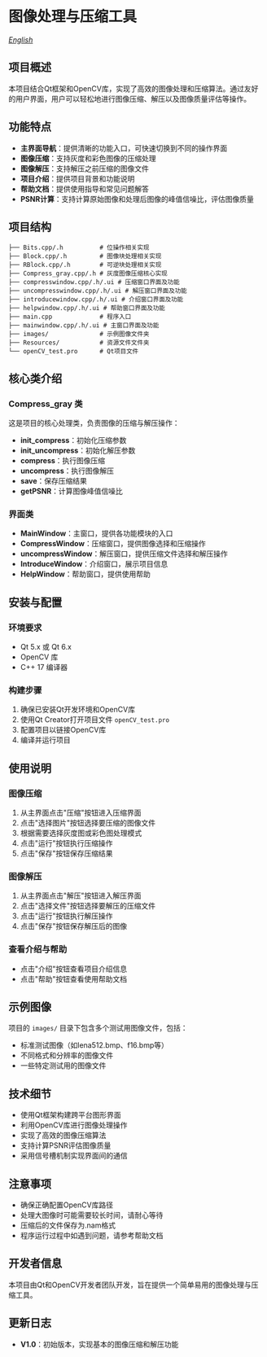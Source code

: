 # 图像处理与压缩工具

*[English](README.md)*

## 项目概述

本项目结合Qt框架和OpenCV库，实现了高效的图像处理和压缩算法。通过友好的用户界面，用户可以轻松地进行图像压缩、解压以及图像质量评估等操作。

## 功能特点

- **主界面导航**：提供清晰的功能入口，可快速切换到不同的操作界面
- **图像压缩**：支持灰度和彩色图像的压缩处理
- **图像解压**：支持解压之前压缩的图像文件
- **项目介绍**：提供项目背景和功能说明
- **帮助文档**：提供使用指导和常见问题解答
- **PSNR计算**：支持计算原始图像和处理后图像的峰值信噪比，评估图像质量

## 项目结构

```
├── Bits.cpp/.h          # 位操作相关实现
├── Block.cpp/.h         # 图像块处理相关实现
├── RBlock.cpp/.h        # 可逆块处理相关实现
├── Compress_gray.cpp/.h # 灰度图像压缩核心实现
├── compresswindow.cpp/.h/.ui # 压缩窗口界面及功能
├── uncompresswindow.cpp/.h/.ui # 解压窗口界面及功能
├── introducewindow.cpp/.h/.ui # 介绍窗口界面及功能
├── helpwindow.cpp/.h/.ui # 帮助窗口界面及功能
├── main.cpp             # 程序入口
├── mainwindow.cpp/.h/.ui # 主窗口界面及功能
├── images/              # 示例图像文件夹
├── Resources/           # 资源文件文件夹
└── openCV_test.pro      # Qt项目文件
```

## 核心类介绍

### Compress_gray 类

这是项目的核心处理类，负责图像的压缩与解压操作：
- **init_compress**：初始化压缩参数
- **init_uncompress**：初始化解压参数
- **compress**：执行图像压缩
- **uncompress**：执行图像解压
- **save**：保存压缩结果
- **getPSNR**：计算图像峰值信噪比

### 界面类

- **MainWindow**：主窗口，提供各功能模块的入口
- **CompressWindow**：压缩窗口，提供图像选择和压缩操作
- **uncompressWindow**：解压窗口，提供压缩文件选择和解压操作
- **IntroduceWindow**：介绍窗口，展示项目信息
- **HelpWindow**：帮助窗口，提供使用帮助

## 安装与配置

### 环境要求

- Qt 5.x 或 Qt 6.x
- OpenCV 库
- C++ 17 编译器

### 构建步骤

1. 确保已安装Qt开发环境和OpenCV库
2. 使用Qt Creator打开项目文件 `openCV_test.pro`
3. 配置项目以链接OpenCV库
4. 编译并运行项目

## 使用说明

### 图像压缩

1. 从主界面点击"压缩"按钮进入压缩界面
2. 点击"选择图片"按钮选择要压缩的图像文件
3. 根据需要选择灰度图或彩色图处理模式
4. 点击"运行"按钮执行压缩操作
5. 点击"保存"按钮保存压缩结果

### 图像解压

1. 从主界面点击"解压"按钮进入解压界面
2. 点击"选择文件"按钮选择要解压的压缩文件
3. 点击"运行"按钮执行解压操作
4. 点击"保存"按钮保存解压后的图像

### 查看介绍与帮助

- 点击"介绍"按钮查看项目介绍信息
- 点击"帮助"按钮查看使用帮助文档

## 示例图像

项目的 `images/` 目录下包含多个测试用图像文件，包括：
- 标准测试图像（如lena512.bmp、f16.bmp等）
- 不同格式和分辨率的图像文件
- 一些特定测试用的图像文件

## 技术细节

- 使用Qt框架构建跨平台图形界面
- 利用OpenCV库进行图像处理操作
- 实现了高效的图像压缩算法
- 支持计算PSNR评估图像质量
- 采用信号槽机制实现界面间的通信

## 注意事项

- 确保正确配置OpenCV库路径
- 处理大图像时可能需要较长时间，请耐心等待
- 压缩后的文件保存为.nam格式
- 程序运行过程中如遇到问题，请参考帮助文档

## 开发者信息

本项目由Qt和OpenCV开发者团队开发，旨在提供一个简单易用的图像处理与压缩工具。

## 更新日志

- **V1.0**：初始版本，实现基本的图像压缩和解压功能